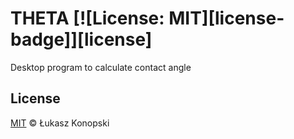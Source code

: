 # THETA [![License: MIT][license-badge]][license]
Desktop program to calculate contact angle


## License

[MIT](./LICENSE.md) © Łukasz Konopski

